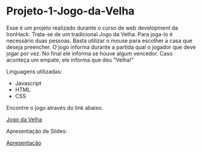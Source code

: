 # Projeto-1-Jogo-da-Velha

Esse é um projeto realizado durante o curso de web development da IronHack. Trata-se de um tradicional Jogo da Velha.
Para joga-lo é necessário duas pessoas. Basta utilizar o mouse para escolher a casa que deseja preencher. O jogo informa durante a partida qual o jogador que deve jogar por vez. No final ele informa se houve algum vencedor. Caso aconteça um empate, ele informa que deu "Velha!"


Linguagens utilizadas:
- Javascript
- HTML
- CSS

Encontre o jogo através do link abaixo.

[Jogo da Velha](https://github.com/DanteTatsch/Projeto-1-Jogo-da-Velha/deployments/activity_log?environment=github-pages)

Apresentação de Slides:

[Apresentação](https://docs.google.com/presentation/d/1qUtHDV4Bu4qCNjTG06WOqzUK9BbzxV1vwKZcB-09Jyo/edit?usp=sharing)

